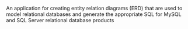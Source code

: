 An application for creating entity relation diagrams (ERD) that are used to model relational databases and generate the appropriate SQL for MySQL and SQL Server relational database products
